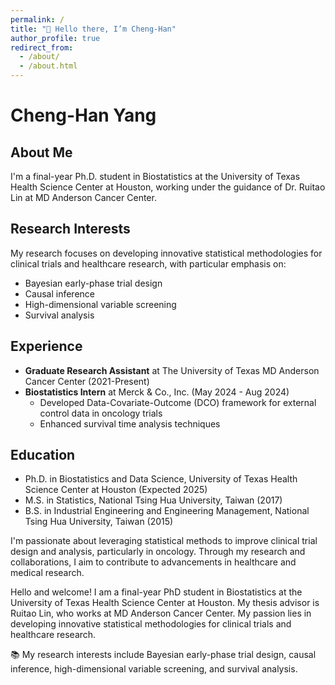 ```yaml
---
permalink: /
title: "👋 Hello there, I’m Cheng-Han"
author_profile: true
redirect_from: 
  - /about/
  - /about.html
---
```


# Cheng-Han Yang

## About Me

I'm a final-year Ph.D. student in Biostatistics at the University of Texas Health Science Center at Houston, working under the guidance of Dr. Ruitao Lin at MD Anderson Cancer Center.

## Research Interests

My research focuses on developing innovative statistical methodologies for clinical trials and healthcare research, with particular emphasis on:

- Bayesian early-phase trial design
- Causal inference
- High-dimensional variable screening
- Survival analysis

## Experience

- **Graduate Research Assistant** at The University of Texas MD Anderson Cancer Center (2021-Present)
- **Biostatistics Intern** at Merck & Co., Inc. (May 2024 - Aug 2024)
  - Developed Data-Covariate-Outcome (DCO) framework for external control data in oncology trials
  - Enhanced survival time analysis techniques

## Education

- Ph.D. in Biostatistics and Data Science, University of Texas Health Science Center at Houston (Expected 2025)
- M.S. in Statistics, National Tsing Hua University, Taiwan (2017)
- B.S. in Industrial Engineering and Engineering Management, National Tsing Hua University, Taiwan (2015)

I'm passionate about leveraging statistical methods to improve clinical trial design and analysis, particularly in oncology. Through my research and collaborations, I aim to contribute to advancements in healthcare and medical research.


Hello and welcome! I am a final-year PhD student in Biostatistics at the University of Texas Health Science Center at Houston. My thesis advisor is Ruitao Lin, who works at MD Anderson Cancer Center. My passion lies in developing innovative statistical methodologies for clinical trials and healthcare research.

📚 My research interests include Bayesian early-phase trial design, causal inference, high-dimensional variable screening, and survival analysis.

